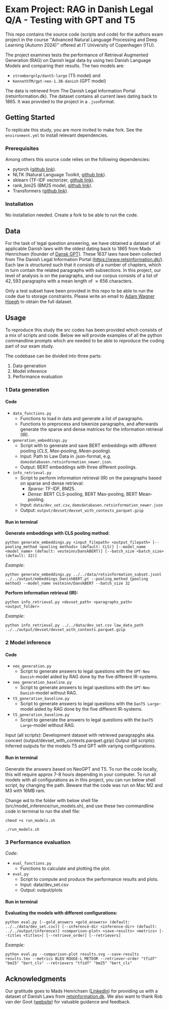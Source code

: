 # Exam Project: RAG in Danish Legal Q/A - Testing with GPT and T5

This repo contains the source code (scripts and code) for the authors exam project in the course ''Advanced Natural Language Processing and Deep Learning (Autumn 2024)'' offered at IT University of Copenhagen (ITU).

The project examines tests the performance of Retrieval Augmented Generation (RAG) on Danish legal data by using two Danish Language Models and comparing their results. The two models are:

- ```strombergnlp/dant5-large``` (T5 model)
and
- ```KennethTM/gpt-neo-1.3B-danish``` (GPT model)

The data is retrieved from The Danish Legal Information Portal (retsinformation.dk). The dataset contains all current laws dating back to 1865. It was provided to the project in a ```.json```format.

## Getting Started

To replicate this study, you are more invited to make fork. See the ```environment.yml``` to install relevant dependencies.

### Prerequisites

Among others this source code relies on the following dependencies:

- pytorch ([github link](https://github.com/pytorch/pytorch)).
- NLTK (Natural Language Toolkit, [github link](https://github.com/nltk/nltk)).
- sklearn (TF-IDF vectorizer, [github link](https://github.com/scikit-learn/scikit-learn)).
- rank_bm25 (BM25 model, [github link](https://github.com/dorianbrown/rank_bm25)).
- Transformers ([github link](https://github.com/huggingface/transformers)).

### Installation

No installation needed. Create a fork to be able to run the code.

## Data

For the task of legal question answering, we have obtained a dataset of all applicable Danish laws with the oldest dating back to 1865 from Mads Henrichsen (founder of [Dansk GPT](https://www.danskgpt.dk/)). These 1637 laws have been collected from The Danish Legal Information Portal (https://www.retsinformation.dk/). Each law is structured such that it consists of a number of chapters, which in turn contain the related paragraphs with subsections. In this project, our level of analysis is on the paragraphs, and our corpus consists of a list of $42,593$ paragraphs with a mean length of $\approx656$ characters.

Only a test subset have been provided in this repo to be able to run the code due to storage constraints. Please write an email to [Adam Wagner Hoegh](mailto:wagnerhoegh.adam@gmail.com) to obtain the full dataset.

## Usage

To reproduce this study the src codes has been provided which consists of a mix of scripts and code. Below we will provide examples of all the python commandline prompts which are needed to be able to reproduce the coding part of our exam study.

The codebase can be divided into three parts:

1) Data generation
2) Model inference
3) Performance evaluation

### 1 Data generation

#### Code

- ```data_functions.py```
  - Functions to load in data and generate a list of paragraphs.
  - Functions to preprocess and tokenize paragraphs, and afterwards generate the sparse and dense matrices for the information retrieval (IR).
- ```generation_embeddings.py```
  - Script with to generate and save BERT embeddings with different pooling (*CLS*, *Max-pooling*, *Mean-pooling*).
  - Input: Path to Law Data in .json-format, e.g. ```domsdatabasen.retsinformation_newer.json```.
  - Output: BERT embeddings with three different poolings.
- ```info_retrieval.py```
  - Script to perform information retrieval (IR) on the paragraphs based on sparse and dense retrieval:
    - *Sparse:* TF-IDF, BM25.
    - *Dense:* BERT CLS-pooling, BERT Max-pooling, BERT Mean-pooling.
  - Input: ```data/dev_set.csv```, ```domsdatabasen.retsinformation_newer.json```
  - Output: ```output/devset/devset_with_contexts_parquet.gzip```

#### Run in terminal

**Generate embeddings with CLS pooling method:**

```[python]
python generate_embeddings.py <input_filepath> <output_filepath> [--pooling_method <pooling methods> (default: CLS)] [--model_name <model_name> (default: vesteinn/DanskBERT)] [--batch_size <batch_size> (default: 32)]
```

*Example*:

```[python]
python generate_embeddings.py ../../data/retsinformation_subset.jsonl ../../output/embeddings_DanishBERT.pt --pooling_method {pooling method} --model_name vesteinn/DanskBERT --batch_size 32
```

**Perform information retrieval (IR):**

```[python]
python info_retrieval.py <devset_path> <paragraphs_path> <output_folder>
```

*Example*:

```[python]
python info_retrieval.py ../../data/dev_set.csv law_data_path ../../output/devset/devset_with_contexts.parquet.gzip
```

### 2 Model inference

#### Code

- ```neo_generation.py```
  - Script to generate answers to legal questions with the ```GPT-Neo Danish```-model aided by RAG done by the five different IR-systems.
- ```neo_generation_baseline.py```
  - Script to generate answers to legal questions with the ```GPT-Neo Danish```-model without RAG.
- ```t5_generation_baseline.py```
  - Script to generate answers to legal questions with the ```DanT5 Large```-model aided by RAG done by the five different IR-systems.
- ```t5_generation_baseline.py```
  - Script to generate the answers to legal questions with the ```DanT5 Large```-model without RAG.

Input (all scripts): Development dataset with retrieved paragrapghs aka. concext (output/devset_with_contexts.parquet.gzip)
Output (all scripts): Inferred outputs for the models T5 and GPT with variyng configurations.

#### Run in terminal

Generate the answers based on NeoGPT and T5. To run the code locally, this will require approx 7-8 hours depending in your computer. To run all models with all configurations as in this project, you can run below shell script, by changing the path. Beware that the code was run on Mac M2 and M3 with 16MB ram.

Change wd to the folder with below shell file (src/model_inference/run_models.sh), and use these two commandline code in terminal to run the shell file:

```[terminal]
chmod +x run_models.sh
```

```[terminal]
./run_models.sh
```

### 3 Performance evaluation

*Code*:

- ```eval_functions.py```
  - Functions to calculate and plotting the plot.
- ```eval.py```
  - Script to compute and produce the performance results and plots.
  - Input: data/dev_set.csv
  - Output: output/plots

#### Run in terminal

**Evaluating the models with different configurations:**

```[python]
python eval.py [--gold_answers <gold_answers> (default: ../../data/dev_set.csv)] [--inference-dir <inference-dir> (default: ../../output/inference)] <comparison-plot> <save-results> <metrics> [--titles <titles>] [--retrieve_order] [--retrievers]
```

*Example:*

```
python eval.py --comparison-plot results.svg --save-results results.tex --metrics BLEU ROUGE-L METEOR --retriever-order "tfidf" "bm25" "bert_cls" --retrievers "tfidf" "bm25" "bert_cls"
```

## Acknowledgments

Our gratitude goes to Mads Henrichsen ([LinkedIn](https://www.linkedin.com/in/mhenrichsen/)) for providing us with a dataset of Danish Laws from [retsinformation.dk](retsinformation.dk). We also want to thank Rob van der Goot ([website](https://robvanderg.github.io/)) for valuable guidance and feedback.

